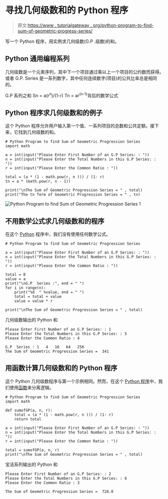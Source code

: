 # 寻找几何级数和的 Python 程序

> 原文:[https://www . tutorialgateway . org/python-program-to-find-sum-of-geometric-progress-series/](https://www.tutorialgateway.org/python-program-to-find-sum-of-geometric-progression-series/)

写一个 Python 程序，用实例求几何级数(G.P .级数)的和。

## Python 通用编程系列

几何级数是一个元素序列，其中下一个项目通过乘以上一个项目的公约数而获得。或者 G.P. Series 是一系列数字，其中任何连续数字(项目)的公共比率总是相同的。

G.P 系列之和
Sn = a(r<sup>n</sup>)/(1-r)
Tn = ar<sup>(n-1)</sup>背后的数学公式

## Python 程序求几何级数和的例子

这个 Python 程序允许用户输入第一个值、一系列项目的总数和公共定额。接下来，它找到几何级数的和。

```
# Python Program to find Sum of Geometric Progression Series
import math

a = int(input("Please Enter First Number of an G.P Series: : "))
n = int(input("Please Enter the Total Numbers in this G.P Series: : "))
r = int(input("Please Enter the Common Ratio : "))

total = (a * (1 - math.pow(r, n ))) / (1- r)
tn = a * (math.pow(r, n - 1))

print("\nThe Sum of Geometric Progression Series = " , total)
print("The tn Term of Geometric Progression Series = " , tn)
```

![Python Program to find Sum of Geometric Progression Series 1](../Images/d051283a3a5fbd85a081ed9ba7212494.png)

## 不用数学公式求几何级数和的程序

在这个 [Python](https://www.tutorialgateway.org/python-tutorial/) 程序中，我们没有使用任何数学公式。

```
# Python Program to find Sum of Geometric Progression Series

a = int(input("Please Enter First Number of an G.P Series: : "))
n = int(input("Please Enter the Total Numbers in this G.P Series: : "))
r = int(input("Please Enter the Common Ratio : "))

total = 0
value = a
print("\nG.P  Series :", end = " ")
for i in range(n):
    print("%d  " %value, end = " ")
    total = total + value
    value = value * r

print("\nThe Sum of Geometric Progression Series = " , total)
```

几何级数输出的 Python 和

```
Please Enter First Number of an G.P Series: : 1
Please Enter the Total Numbers in this G.P Series: : 5
Please Enter the Common Ratio : 4

G.P  Series : 1   4   16   64   256   
The Sum of Geometric Progression Series =  341
```

## 用函数计算几何级数和的 Python 程序

这个 Python 几何级数程序与第一个示例相同。然而，在这个 [Python 程序](https://www.tutorialgateway.org/python-programming-examples/)中，我们使用[函数](https://www.tutorialgateway.org/functions-in-python/)来分离逻辑。

```
# Python Program to find Sum of Geometric Progression Series
import math

def sumofGP(a, n, r):
    total = (a * (1 - math.pow(r, n ))) / (1- r)
    return total

a = int(input("Please Enter First Number of an G.P Series: : "))
n = int(input("Please Enter the Total Numbers in this G.P Series: : "))
r = int(input("Please Enter the Common Ratio : "))

total = sumofGP(a, n, r)
print("\nThe Sum of Geometric Progression Series = " , total)
```

宝洁系列输出的 Python 和

```
Please Enter First Number of an G.P Series: : 2
Please Enter the Total Numbers in this G.P Series: : 6
Please Enter the Common Ratio : 3

The Sum of Geometric Progression Series =  728.0
```